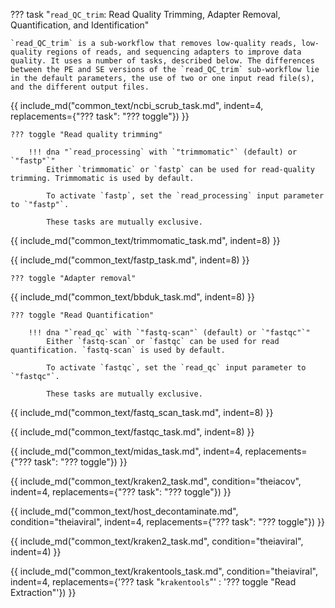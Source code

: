 ??? task "`read_QC_trim`: Read Quality Trimming, Adapter Removal, Quantification, and Identification"

    `read_QC_trim` is a sub-workflow that removes low-quality reads, low-quality regions of reads, and sequencing adapters to improve data quality. It uses a number of tasks, described below. The differences between the PE and SE versions of the `read_QC_trim` sub-workflow lie in the default parameters, the use of two or one input read file(s), and the different output files.

<!-- if: theiacov|freyja|theiaviral -->
{{ include_md("common_text/ncbi_scrub_task.md", indent=4, replacements={"??? task": "??? toggle"}) }}
<!-- endif -->

    ??? toggle "Read quality trimming"

        !!! dna "`read_processing` with `"trimmomatic"` (default) or `"fastp"`"
            Either `trimmomatic` or `fastp` can be used for read-quality trimming. Trimmomatic is used by default. 
            
            To activate `fastp`, set the `read_processing` input parameter to `"fastp"`. 
            
            These tasks are mutually exclusive.

{{ include_md("common_text/trimmomatic_task.md", indent=8) }}  

{{ include_md("common_text/fastp_task.md", indent=8) }}

    ??? toggle "Adapter removal"

{{ include_md("common_text/bbduk_task.md", indent=8) }}

    ??? toggle "Read Quantification"

        !!! dna "`read_qc` with `"fastq-scan"` (default) or `"fastqc"`"
            Either `fastq-scan` or `fastqc` can be used for read quantification. `fastq-scan` is used by default. 
            
            To activate `fastqc`, set the `read_qc` input parameter to `"fastqc"`.
            
            These tasks are mutually exclusive.

{{ include_md("common_text/fastq_scan_task.md", indent=8) }}

{{ include_md("common_text/fastqc_task.md", indent=8) }}

<!-- if: theiaprok|theiameta -->
{{ include_md("common_text/midas_task.md", indent=4, replacements={"??? task": "??? toggle"}) }}
<!-- endif -->

<!-- if: theiacov -->
{{ include_md("common_text/kraken2_task.md", condition="theiacov", indent=4, replacements={"??? task": "??? toggle"}) }}
<!-- endif -->

<!-- if: theiaviral -->
{{ include_md("common_text/host_decontaminate.md", condition="theiaviral", indent=4, replacements={"??? task": "??? toggle"}) }}

{{ include_md("common_text/kraken2_task.md", condition="theiaviral", indent=4) }}

{{ include_md("common_text/krakentools_task.md", condition="theiaviral", indent=4, replacements={'??? task "`krakentools`"' : '??? toggle "Read Extraction"'}) }}
<!-- endif -->
